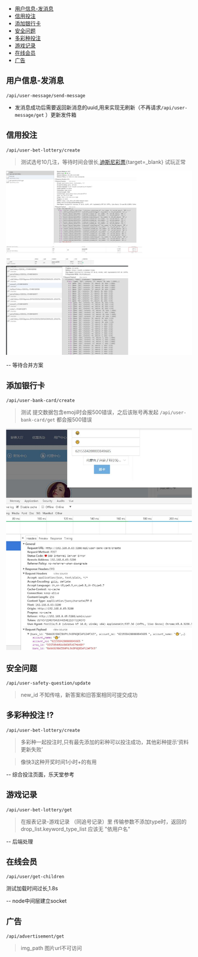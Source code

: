 - [用户信息-发消息](#yong-hu-xin-xi-fa-xiao-xi)
- [信用投注](#xin-yong-tou-zhu)
- [添加银行卡](#tian-jia-yin-xing-qia)
- [安全问题](#an-quan-wen-ti)
- [多彩种投注](#duo-cai-chong-tou-zhu)
- [游戏记录](#you-xi-ji-lu)
- [在线会员](#duo-cai-chong-tou-zhu)
- [广告](#guang-gao)


## <nuxt-link to="/admin/message">用户信息-发消息</nuxt-link>

`/api/user-message/send-message`

- 发消息成功后需要返回新消息的uuid,用来实现无刷新（不再请求`/api/user-message/get` ）更新发件箱

## 信用投注

`/api/user-bet-lottery/create`

> 测试选号10几注，等待时间会很长,[迪斯尼彩票](https://dsn01.co){target=_blank} 试玩正常

![](img/信用投注效能.jpg)
![](img/disini.jpg)

-- 等待合并方案


## 添加银行卡

`/api/user-bank-card/create`

> 测试 提交数据包含emoji时会报500错误，之后该账号再发起 `/api/user-bank-card/get` 都会报500错误

![](img/emoji_error.jpg)

## 安全问题

`/api/user-safety-question/update`

> new_id 不知传啥，新答案和旧答案相同可提交成功



## 多彩种投注 ⁉

`/api/user-bet-lottery/create`

> 多彩种一起投注时,只有最先添加的彩种可以投注成功，其他彩种提示‘资料更新失败’

> 像快3这种开奖时间1小时+的有用

-- 综合投注页面，乐天堂参考

## 游戏记录

`/api/user-bet-lottery/get`

> 在报表记录-游戏记录 （同追号记录）里 传输参数不添加type时，返回的drop_list.keyword_type_list 应该无 "依用户名"

-- 后端处理

## 在线会员

`/api/user/get-children`

测试加载时间过长,1.8s

-- node中间层建立socket

## 广告

`/api/advertisement/get`

> img_path 图片url不可访问

